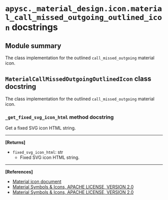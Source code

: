 # `apysc._material_design.icon.material_call_missed_outgoing_outlined_icon` docstrings

## Module summary

The class implementation for the outlined `call_missed_outgoing` material icon.

## `MaterialCallMissedOutgoingOutlinedIcon` class docstring

The class implementation for the outlined `call_missed_outgoing` material icon.

### `_get_fixed_svg_icon_html` method docstring

Get a fixed SVG icon HTML string.<hr>

**[Returns]**

- `fixed_svg_icon_html`: str
  - Fixed SVG icon HTML string.

<hr>

**[References]**

- [Material icon document](https://simon-ritchie.github.io/apysc/en/material_icon.html)
- [Material Symbols & Icons, APACHE LICENSE, VERSION 2.0](https://fonts.google.com/icons?icon.size=24&icon.color=%23e8eaed)
- [Material Symbols & Icons, APACHE LICENSE, VERSION 2.0](https://www.apache.org/licenses/LICENSE-2.0.html)